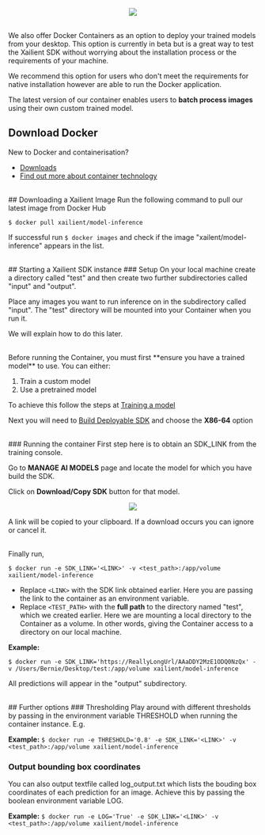 <p align="center">
  <img src="../img/docker_xailient.png">
</p>
<br>
We also offer Docker Containers as an option to deploy your trained models from your desktop.
This option is currently in beta but is a great way to test the Xailient SDK without worrying about the installation process or the requirements of your machine.

We recommend this option for users who don't meet the requirements for native installation however are able to run the Docker application.

The latest version of our container enables users to **batch process images** using their own custom trained model.

## Download Docker
New to Docker and containerisation?

* [Downloads](https://www.docker.com/products/docker-desktop)
* [Find out more about container technology](https://www.docker.com/resources/what-container)

<br>
## Downloading a Xailient Image
Run the following command to pull our latest image from Docker Hub

`$ docker pull xailient/model-inference`

If successful run `$ docker images` and check if the image "xailent/model-inference" appears in the list.

<br>
## Starting a Xailient SDK instance
### Setup
On your local machine create a directory called "test" and then create two further subdirectories called "input" and "output". 

Place any images you want to run inference on in the subdirectory called "input".
The "test" directory will be mounted into your Container when you run it. 

We will explain how to do this later.

<br>
Before running the Container, you must first **ensure you have a trained model** to use.
You can either:

1. Train a custom model
2. Use a pretrained model

To achieve this follow the steps at [Training a model](custom_models.md)

Next you will need to [Build Deployable SDK](buildSdk.md) and choose the **X86-64** option

<br>
### Running the container
First step here is to obtain an SDK_LINK from the training console.

Go to __MANAGE AI MODELS__ page and locate the model for which you have build the SDK.

Click on __Download/Copy SDK__ button for that model. 

<p align="center">
<img src="../img/console/SDKBuildComplete.png" heigth=100>
</p>

A link will be copied to your clipboard. If a download occurs you can ignore or cancel it.

<br>
Finally run,

`$ docker run -e SDK_LINK='<LINK>' -v <test_path>:/app/volume xailient/model-inference`

- Replace `<LINK>` with the SDK link obtained earlier. Here you are passing the link to the container as an environment variable.
- Replace `<TEST_PATH>` with the **full path** to the directory named "test", which we created earlier. Here we are mounting a local directory to the Container as a volume. In other words, giving the Container access to a directory on our local machine.

**Example:**

`$ docker run -e SDK_LINK='https://ReallyLongUrl/AAaDDY2MzE1ODQ0NzQx' -v /Users/Bernie/Desktop/test:/app/volume xailient/model-inference`

All predictions will appear in the "output" subdirectory.


<br>
## Further options
### Thresholding
Play around with different thresholds by passing in the environment variable THRESHOLD when running the container instance. E.g.

**Example:**
`$ docker run -e THRESHOLD='0.8' -e SDK_LINK='<LINK>' -v <test_path>:/app/volume xailient/model-inference`

### Output bounding box coordinates
You can also output textfile called log_output.txt which lists the bouding box coordinates of each prediction for an image.
Achieve this by passing the boolean environment variable LOG.

**Example:**
`$ docker run -e LOG='True' -e SDK_LINK='<LINK>' -v <test_path>:/app/volume xailient/model-inference`